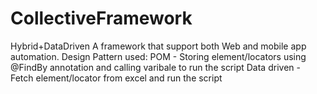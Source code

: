 # CollectiveFramework
 Hybrid+DataDriven
A framework that support both Web and mobile app automation.
Design Pattern used:
POM - Storing element/locators using @FindBy annotation and calling varibale to run the script
Data driven - Fetch element/locator from excel and run the script
